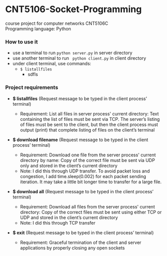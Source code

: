 # CNT5106-Socket-Programming

course project for computer networks CNT5106C\
Programming language: Python

### How to use it
- use a terminal to run ```python server.py``` in server directory
- use another terminal to run ``` python client.py``` in client directory
- under client terminal, use commands:
  - ```$ listallfiles```
    - sdfls

### Project requirements
- **$ listallfiles** (Request message to be typed in the client process’ terminal)
  - Requirement: List all files in server process' current directory: Text containing the list of files must be sent via TCP. The server’s listing of files must be sent to the client, but then the client process must output (print) that complete listing of files on the client’s terminal

- **$ download filename** (Request message to be typed in the client process’ terminal)
  - Requirement: Download one file from the server process' current directory by name: Copy of the correct file must be sent via UDP only and stored in the client’s current directory
  - Note: I did this through UDP transfer. To avoid packet loss and congestion, I add time.sleep(0.002) for each packet sending iteration. It may take a little bit longer time to transfer for a large file.

- **$ download all** (Request message to be typed in the client process’ terminal)
  - Requirement: Download all files from the server process' current directory: Copy of the correct files must be sent using either TCP or UDP and stored in the client’s current directory
  - Note: I did this through TCP transfer

- **$ exit** (Request message to be typed in the client process’ terminal)
  - Requirement: Graceful termination of the client and server applications by properly closing any open sockets

